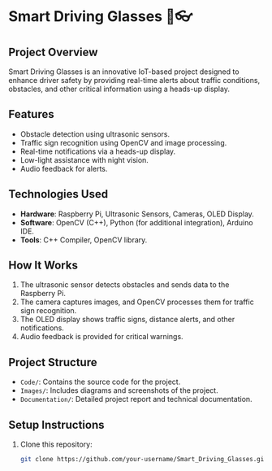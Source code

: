 # Smart Driving Glasses 🚗👓

## Project Overview
Smart Driving Glasses is an innovative IoT-based project designed to enhance driver safety by providing real-time alerts about traffic conditions, obstacles, and other critical information using a heads-up display. 

## Features
- Obstacle detection using ultrasonic sensors.
- Traffic sign recognition using OpenCV and image processing.
- Real-time notifications via a heads-up display.
- Low-light assistance with night vision.
- Audio feedback for alerts.

## Technologies Used
- **Hardware**: Raspberry Pi, Ultrasonic Sensors, Cameras, OLED Display.
- **Software**: OpenCV (C++), Python (for additional integration), Arduino IDE.
- **Tools**: C++ Compiler, OpenCV library.

## How It Works
1. The ultrasonic sensor detects obstacles and sends data to the Raspberry Pi.
2. The camera captures images, and OpenCV processes them for traffic sign recognition.
3. The OLED display shows traffic signs, distance alerts, and other notifications.
4. Audio feedback is provided for critical warnings.

## Project Structure
- `Code/`: Contains the source code for the project.
- `Images/`: Includes diagrams and screenshots of the project.
- `Documentation/`: Detailed project report and technical documentation.

## Setup Instructions
1. Clone this repository:
   ```bash
   git clone https://github.com/your-username/Smart_Driving_Glasses.git
